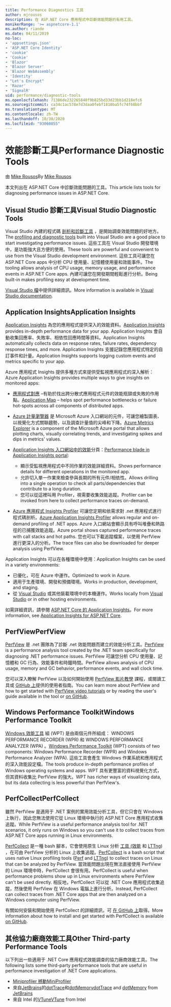 ```yaml
---
title: Performance Diagnostics 工具
author: mjrousos
description: 在 ASP.NET Core 應用程式中診斷效能問題的有用工具。
monikerRange: '>= aspnetcore-1.1'
ms.author: riande
ms.date: 04/11/2019
no-loc:
- 'appsettings.json'
- 'ASP.NET Core Identity'
- 'cookie'
- 'Cookie'
- 'Blazor'
- 'Blazor Server'
- 'Blazor WebAssembly'
- 'Identity'
- "Let's Encrypt"
- 'Razor'
- 'SignalR'
uid: performance/diagnostic-tools
ms.openlocfilehash: 71386de232265840f9b825bd33d23bb1d218efc6
ms.sourcegitcommit: ca34c1ac578e7d3daa0febf1810ba5fc74f60bbf
ms.translationtype: MT
ms.contentlocale: zh-TW
ms.lasthandoff: 10/30/2020
ms.locfileid: "93060855"
---
```

# <a name="performance-diagnostic-tools"></a><span data-ttu-id="47594-103">效能診斷工具</span><span class="sxs-lookup"><span data-stu-id="47594-103">Performance Diagnostic Tools</span></span>

<span data-ttu-id="47594-104">由 [Mike Rousos](https://github.com/mjrousos)</span><span class="sxs-lookup"><span data-stu-id="47594-104">By [Mike Rousos](https://github.com/mjrousos)</span></span>

<span data-ttu-id="47594-105">本文列出在 ASP.NET Core 中診斷效能問題的工具。</span><span class="sxs-lookup"><span data-stu-id="47594-105">This article lists tools for diagnosing performance issues in ASP.NET Core.</span></span>

## <a name="visual-studio-diagnostic-tools"></a><span data-ttu-id="47594-106">Visual Studio 診斷工具</span><span class="sxs-lookup"><span data-stu-id="47594-106">Visual Studio Diagnostic Tools</span></span>

<span data-ttu-id="47594-107">Visual Studio 內建的程式碼 [剖析和診斷工具](/visualstudio/profiling) ，是開始調查效能問題的好地方。</span><span class="sxs-lookup"><span data-stu-id="47594-107">The [profiling and diagnostic tools](/visualstudio/profiling) built into Visual Studio are a good place to start investigating performance issues.</span></span> <span data-ttu-id="47594-108">這些工具在 Visual Studio 開發環境中，是功能強大且方便的使用。</span><span class="sxs-lookup"><span data-stu-id="47594-108">These tools are powerful and convenient to use from the Visual Studio development environment.</span></span> <span data-ttu-id="47594-109">這些工具可讓您在 ASP.NET Core apps 中分析 CPU 使用量、記憶體使用量和效能事件。</span><span class="sxs-lookup"><span data-stu-id="47594-109">The tooling allows analysis of CPU usage, memory usage, and performance events in ASP.NET Core apps.</span></span> <span data-ttu-id="47594-110">內建可讓您在開發期間輕鬆進行分析。</span><span class="sxs-lookup"><span data-stu-id="47594-110">Being built-in makes profiling easy at development time.</span></span>

<span data-ttu-id="47594-111">[Visual Studio 檔](/visualstudio/profiling/profiling-overview)中提供詳細資訊。</span><span class="sxs-lookup"><span data-stu-id="47594-111">More information is available in [Visual Studio documentation](/visualstudio/profiling/profiling-overview).</span></span>

## <a name="application-insights"></a><span data-ttu-id="47594-112">Application Insights</span><span class="sxs-lookup"><span data-stu-id="47594-112">Application Insights</span></span>

<span data-ttu-id="47594-113">[Application Insights](/azure/application-insights/app-insights-overview) 為您的應用程式提供深入的效能資料。</span><span class="sxs-lookup"><span data-stu-id="47594-113">[Application Insights](/azure/application-insights/app-insights-overview) provides in-depth performance data for your app.</span></span> <span data-ttu-id="47594-114">Application Insights 會自動收集回應率、失敗率、相依性回應時間等資料。</span><span class="sxs-lookup"><span data-stu-id="47594-114">Application Insights automatically collects data on response rates, failure rates, dependency response times, and more.</span></span> <span data-ttu-id="47594-115">Application Insights 支援記錄您應用程式特定的自訂事件和計量。</span><span class="sxs-lookup"><span data-stu-id="47594-115">Application Insights supports logging custom events and metrics specific to your app.</span></span>

<span data-ttu-id="47594-116">Azure 應用程式 Insights 提供多種方式來提供受監視應用程式的深入解析：</span><span class="sxs-lookup"><span data-stu-id="47594-116">Azure Application Insights provides multiple ways to give insights on monitored apps:</span></span>

- <span data-ttu-id="47594-117">[應用程式對應](/azure/application-insights/app-insights-app-map) –有助於找出跨分散式應用程式元件的效能瓶頸或失敗的作用點。</span><span class="sxs-lookup"><span data-stu-id="47594-117">[Application Map](/azure/application-insights/app-insights-app-map) – helps spot performance bottlenecks or failure hot-spots across all components of distributed apps.</span></span>
- <span data-ttu-id="47594-118">[Azure 計量瀏覽器](/azure/azure-monitor/platform/metrics-getting-started) 是 Microsoft Azure 入口網站的元件，可讓您繪製圖表、以視覺化方式關聯趨勢，以及調查計量值的尖峰和下降。</span><span class="sxs-lookup"><span data-stu-id="47594-118">[Azure Metrics Explorer](/azure/azure-monitor/platform/metrics-getting-started) is a component of the Microsoft Azure portal that allows plotting charts, visually correlating trends, and investigating spikes and dips in metrics' values.</span></span>
- <span data-ttu-id="47594-119">[Application Insights 入口網站中的效能](/azure/application-insights/app-insights-tutorial-performance)分頁：</span><span class="sxs-lookup"><span data-stu-id="47594-119">[Performance blade in Application Insights portal](/azure/application-insights/app-insights-tutorial-performance):</span></span>

  - <span data-ttu-id="47594-120">顯示受監視應用程式中不同作業的效能詳細資料。</span><span class="sxs-lookup"><span data-stu-id="47594-120">Shows performance details for different operations in the monitored app.</span></span>
  - <span data-ttu-id="47594-121">允許切入單一作業來檢查參與長期的所有元件/相依性。</span><span class="sxs-lookup"><span data-stu-id="47594-121">Allows drilling into a single operation to check all parts/dependencies that contribute to a long duration.</span></span>
  - <span data-ttu-id="47594-122">您可以從這裡叫用 Profiler，視需要收集效能追蹤。</span><span class="sxs-lookup"><span data-stu-id="47594-122">Profiler can be invoked from here to collect performance traces on-demand.</span></span>

- <span data-ttu-id="47594-123">[Azure 應用程式 Insights Profiler](/azure/azure-monitor/app/profiler) 可讓您定期和依需求對 .net 應用程式進行程式碼剖析。</span><span class="sxs-lookup"><span data-stu-id="47594-123">[Azure Application Insights Profiler](/azure/azure-monitor/app/profiler) allows regular and on-demand profiling of .NET apps.</span></span>  <span data-ttu-id="47594-124">Azure 入口網站會顯示具有呼叫堆疊和熱路徑的已捕獲效能追蹤。</span><span class="sxs-lookup"><span data-stu-id="47594-124">Azure portal shows captured performance traces with call stacks and hot paths.</span></span> <span data-ttu-id="47594-125">您也可以下載追蹤檔案，以使用 PerfView 進行更深入的分析。</span><span class="sxs-lookup"><span data-stu-id="47594-125">The trace files can also be downloaded for deeper analysis using PerfView.</span></span>

<span data-ttu-id="47594-126">Application Insights 可以在各種環境中使用：</span><span class="sxs-lookup"><span data-stu-id="47594-126">Application Insights can be used in a variety environments:</span></span>

- <span data-ttu-id="47594-127">已優化，可在 Azure 中運作。</span><span class="sxs-lookup"><span data-stu-id="47594-127">Optimized to work in Azure.</span></span>
- <span data-ttu-id="47594-128">適用于生產環境、開發和預備環境。</span><span class="sxs-lookup"><span data-stu-id="47594-128">Works in production, development, and staging.</span></span>
- <span data-ttu-id="47594-129">從 [Visual Studio](/azure/application-insights/app-insights-visual-studio) 或其他裝載環境中的本機運作。</span><span class="sxs-lookup"><span data-stu-id="47594-129">Works locally from [Visual Studio](/azure/application-insights/app-insights-visual-studio) or in other hosting environments.</span></span>

<span data-ttu-id="47594-130">如需詳細資訊，請參閱 [ASP.NET Core 的 Application Insights](/azure/application-insights/app-insights-asp-net-core)。</span><span class="sxs-lookup"><span data-stu-id="47594-130">For more information, see [Application Insights for ASP.NET Core](/azure/application-insights/app-insights-asp-net-core).</span></span>

## <a name="perfview"></a><span data-ttu-id="47594-131">PerfView</span><span class="sxs-lookup"><span data-stu-id="47594-131">PerfView</span></span>

<span data-ttu-id="47594-132">[PerfView](https://github.com/Microsoft/perfview) 是 .net 團隊為了診斷 .net 效能問題而建立的效能分析工具。</span><span class="sxs-lookup"><span data-stu-id="47594-132">[PerfView](https://github.com/Microsoft/perfview) is a performance analysis tool created by the .NET team specifically for diagnosing .NET performance issues.</span></span> <span data-ttu-id="47594-133">PerfView 可讓您分析 CPU 使用量、記憶體和 GC 行為、效能事件和時鐘時間。</span><span class="sxs-lookup"><span data-stu-id="47594-133">PerfView allows analysis of CPU usage, memory and GC behavior, performance events, and wall clock time.</span></span>

<span data-ttu-id="47594-134">您可以深入瞭解 PerfView 以及如何開始使用 [PerfView 影片教學](https://channel9.msdn.com/Series/PerfView-Tutorial) 課程，或閱讀工具或 [GitHub 上](https://github.com/Microsoft/perfview)提供的使用者指南。</span><span class="sxs-lookup"><span data-stu-id="47594-134">You can learn more about PerfView and how to get started with [PerfView video tutorials](https://channel9.msdn.com/Series/PerfView-Tutorial) or by reading the user's guide available in the tool or [on GitHub](https://github.com/Microsoft/perfview).</span></span>

## <a name="windows-performance-toolkit"></a><span data-ttu-id="47594-135">Windows Performance Toolkit</span><span class="sxs-lookup"><span data-stu-id="47594-135">Windows Performance Toolkit</span></span>

<span data-ttu-id="47594-136">[Windows 效能工具](/windows-hardware/test/wpt/) 組 (WPT) 是由兩個元件所組成： WINDOWS PERFORMANCE RECORDER (WPR) 和 WINDOWS PERFORMANCE ANALYZER (WPA) 。</span><span class="sxs-lookup"><span data-stu-id="47594-136">[Windows Performance Toolkit](/windows-hardware/test/wpt/) (WPT) consists of two components: Windows Performance Recorder (WPR) and Windows Performance Analyzer (WPA).</span></span> <span data-ttu-id="47594-137">這些工具會產生 Windows 作業系統和應用程式的深入效能設定檔。</span><span class="sxs-lookup"><span data-stu-id="47594-137">The tools produce in-depth performance profiles of Windows operating systems and apps.</span></span> <span data-ttu-id="47594-138">WPT 具有更豐富的資料視覺化方式，但其資料收集比 PerfView 的強大。</span><span class="sxs-lookup"><span data-stu-id="47594-138">WPT has richer ways of visualizing data, but its data collecting is less powerful than PerfView's.</span></span>

## <a name="perfcollect"></a><span data-ttu-id="47594-139">PerfCollect</span><span class="sxs-lookup"><span data-stu-id="47594-139">PerfCollect</span></span>

<span data-ttu-id="47594-140">雖然 PerfView 是適用于 .NET 案例的實用效能分析工具，但它只會在 Windows 上執行，因此您無法使用它從 Linux 環境中執行的 ASP.NET Core 應用程式收集追蹤。</span><span class="sxs-lookup"><span data-stu-id="47594-140">While PerfView is a useful performance analysis tool for .NET scenarios, it only runs on Windows so you can't use it to collect traces from ASP.NET Core apps running in Linux environments.</span></span>

<span data-ttu-id="47594-141">[PerfCollect](https://github.com/dotnet/coreclr/blob/master/Documentation/project-docs/linux-performance-tracing.md) 是一種 bash 腳本，它會使用原生 Linux 分析 [工具 (效能](https://perf.wiki.kernel.org/index.php/Main_Page) 和 [LTTng](https://lttng.org/)) ，在可由 PerfView 分析的 Linux 上收集追蹤。</span><span class="sxs-lookup"><span data-stu-id="47594-141">[PerfCollect](https://github.com/dotnet/coreclr/blob/master/Documentation/project-docs/linux-performance-tracing.md) is a bash script that uses native Linux profiling tools ([Perf](https://perf.wiki.kernel.org/index.php/Main_Page) and [LTTng](https://lttng.org/)) to collect traces on Linux that can be analyzed by PerfView.</span></span> <span data-ttu-id="47594-142">當效能問題出現在無法直接使用 PerfView 的 Linux 環境中時，PerfCollect 會很有用。</span><span class="sxs-lookup"><span data-stu-id="47594-142">PerfCollect is useful when performance problems show up in Linux environments where PerfView can't be used directly.</span></span> <span data-ttu-id="47594-143">相反地，PerfCollect 可以從 .NET Core 應用程式收集追蹤，然後使用 PerfView 在 Windows 電腦上進行分析。</span><span class="sxs-lookup"><span data-stu-id="47594-143">Instead, PerfCollect can collect traces from .NET Core apps that are then analyzed on a Windows computer using PerfView.</span></span>

<span data-ttu-id="47594-144">有關如何安裝和開始使用 PerfCollect 的詳細資訊，可 [在 GitHub 上](https://github.com/dotnet/coreclr/blob/master/Documentation/project-docs/linux-performance-tracing.md)取得。</span><span class="sxs-lookup"><span data-stu-id="47594-144">More information about how to install and get started with PerfCollect is available [on GitHub](https://github.com/dotnet/coreclr/blob/master/Documentation/project-docs/linux-performance-tracing.md).</span></span>

## <a name="other-third-party-performance-tools"></a><span data-ttu-id="47594-145">其他協力廠商效能工具</span><span class="sxs-lookup"><span data-stu-id="47594-145">Other Third-party Performance Tools</span></span>

<span data-ttu-id="47594-146">以下列出一些適用于 .NET Core 應用程式效能調查的協力廠商效能工具。</span><span class="sxs-lookup"><span data-stu-id="47594-146">The following lists some third-party performance tools that are useful in performance investigation of .NET Core applications.</span></span>

- [<span data-ttu-id="47594-147">Miniprofiler 撼動</span><span class="sxs-lookup"><span data-stu-id="47594-147">MiniProfiler</span></span>](https://miniprofiler.com/)
- <span data-ttu-id="47594-148">來自[JetBrains](https://www.jetbrains.com/)的[dotTrace](https://www.jetbrains.com/profiler/)和[dotMemory](https://www.jetbrains.com/dotmemory/)</span><span class="sxs-lookup"><span data-stu-id="47594-148">[dotTrace](https://www.jetbrains.com/profiler/) and [dotMemory](https://www.jetbrains.com/dotmemory/) from [JetBrains](https://www.jetbrains.com/)</span></span>
- <span data-ttu-id="47594-149">來自 Intel 的[VTune](https://software.intel.com/content/www/us/en/develop/tools/vtune-profiler.html)</span><span class="sxs-lookup"><span data-stu-id="47594-149">[VTune](https://software.intel.com/content/www/us/en/develop/tools/vtune-profiler.html) from Intel</span></span>
